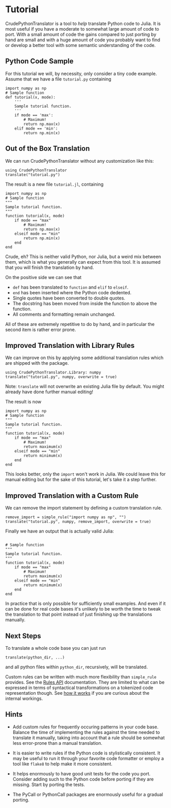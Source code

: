 # Tutorial

CrudePythonTranslator is a tool to *help* translate Python code to
Julia. It is most useful if you have a moderate to somewhat large
amount of code to port. With a small amount of code the gains compared
to just porting by hand are small and with a huge amount of code you
probably want to find or develop a better tool with some semantic
understanding of the code.

## Python Code Sample

For this tutorial we will, by necessity, only consider a tiny code
example. Assume that we have a file `tutorial.py` containing
```
import numpy as np
# Sample function
def tutorial(x, mode):
    '''
    Sample tutorial function.
    '''
    if mode == 'max':
        # Maximum!
        return np.max(x)
    elif mode == 'min':
        return np.min(x)
```

## Out of the Box Translation

We can run CrudePythonTranslator without any customization like this:

```
using CrudePythonTranslator
translate("tutorial.py")
```

The result is a new file `tutorial.jl`, containing
```
import numpy as np
# Sample function
"""
Sample tutorial function.
"""
function tutorial(x, mode)
    if mode == "max"
        # Maximum!
        return np.max(x)
    elseif mode == "min"
        return np.min(x)
    end
end
```

Crude, eh? This is neither valid Python, nor Julia, but a weird mix
between them, which is what you generally can expect from this
tool. It is assumed that you will finish the translation by hand.

On the positive side we can see that
* `def` has been translated to `function` and `elif` to `elseif`.
* `end` has been inserted where the Python code dedented.
* Single quotes have been converted to double quotes.
* The docstring has been moved from inside the function to above the function.
* All comments and formatting remain unchanged.

All of these are extremely repetitive to do by hand, and in particular
the second item is rather error prone.

## Improved Translation with Library Rules

We can improve on this by applying some additional translation rules
which are shipped with the package.

```
using CrudePythonTranslator.Library: numpy
translate("tutorial.py", numpy, overwrite = true)
```

Note: `translate` will not overwrite an existing Julia file by
default. You might already have done further manual editing!

The result is now
```
import numpy as np
# Sample function
"""
Sample tutorial function.
"""
function tutorial(x, mode)
    if mode == "max"
        # Maximum!
        return maximum(x)
    elseif mode == "min"
        return minimum(x)
    end
end
```

This looks better, only the `import` won't work in Julia. We could
leave this for manual editing but for the sake of this tutorial, let's
take it a step further.

## Improved Translation with a Custom Rule

We can remove the import statement by defining a custom translation rule.

```
remove_import = simple_rule("import numpy as np", "")
translate("tutorial.py", numpy, remove_import, overwrite = true)
```

Finally we have an output that is actually valid Julia:
```

# Sample function
"""
Sample tutorial function.
"""
function tutorial(x, mode)
    if mode == "max"
        # Maximum!
        return maximum(x)
    elseif mode == "min"
        return minimum(x)
    end
end
```

In practice that is only possible for sufficiently small examples.
And even if it can be done for real code bases it's unlikely to be
worth the time to tweak the translation to that point instead of just
finishing up the translations manually.

## Next Steps

To translate a whole code base you can just run
```
translate(python_dir, ...)
```
and all python files within `python_dir`, recursively, will be
translated.

Custom rules can be written with much more flexibility than
`simple_rule` provides. See the [Rules API](rules_api.md)
documentation. They are limited to what can be expressed in terms of
syntactical transformations on a tokenized code representation
though. See [how it works](design.md) if you are curious about the
internal workings.

## Hints

* Add custom rules for frequently occuring patterns in your code
  base. Balance the time of implementing the rules against the time
  needed to translate it manually, taking into account that a rule
  should be somewhat less error-prone than a manual translation.

* It is easier to write rules if the Python code is stylistically
  consistent. It may be useful to run it through your favorite code
  formatter or employ a tool like `flake8` to help make it more
  consistent.

* It helps enormously to have good unit tests for the code you
  port. Consider adding such to the Python code before porting if they
  are missing. Start by porting the tests.

* The PyCall or PythonCall packages are enormously useful for a
  gradual porting.
